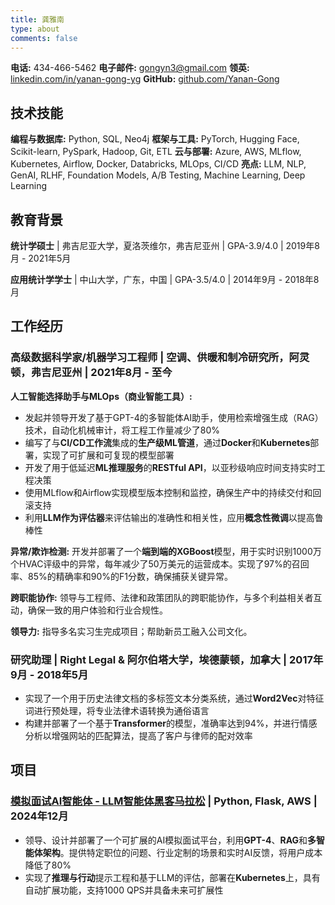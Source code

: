 ```yaml
---
title: 龚雅南
type: about
comments: false
---
```


**电话:** 434-466-5462
**电子邮件:** gongyn3@gmail.com
**领英:** [linkedin.com/in/yanan-gong-yg](https://www.linkedin.com/in/yanan-gong-yg/)
**GitHub:** [github.com/Yanan-Gong](https://github.com/Yanan-Gong)

## 技术技能

**编程与数据库:** Python, SQL, Neo4j
**框架与工具:** PyTorch, Hugging Face, Scikit-learn, PySpark, Hadoop, Git, ETL
**云与部署:** Azure, AWS, MLflow, Kubernetes, Airflow, Docker, Databricks, MLOps, CI/CD
**亮点:** LLM, NLP, GenAI, RLHF, Foundation Models, A/B Testing, Machine Learning, Deep Learning

## 教育背景

**统计学硕士** | 弗吉尼亚大学，夏洛茨维尔，弗吉尼亚州 | GPA-3.9/4.0 | 2019年8月 - 2021年5月

**应用统计学学士** | 中山大学，广东，中国 | GPA-3.5/4.0 | 2014年9月 - 2018年8月

## 工作经历

### 高级数据科学家/机器学习工程师 | 空调、供暖和制冷研究所，阿灵顿，弗吉尼亚州 | 2021年8月 - 至今

**人工智能选择助手与MLOps（商业智能工具）:**
- 发起并领导开发了基于GPT-4的多智能体AI助手，使用检索增强生成（RAG）技术，自动化机械审计，将工程工作量减少了80%
- 编写了与**CI/CD工作流**集成的**生产级ML管道**，通过**Docker**和**Kubernetes**部署，实现了可扩展和可复现的模型部署
- 开发了用于低延迟**ML推理服务**的**RESTful API**，以亚秒级响应时间支持实时工程决策
- 使用MLflow和Airflow实现模型版本控制和监控，确保生产中的持续交付和回滚支持
- 利用**LLM作为评估器**来评估输出的准确性和相关性，应用**概念性微调**以提高鲁棒性

**异常/欺诈检测:** 开发并部署了一个**端到端的XGBoost**模型，用于实时识别1000万个HVAC评级中的异常，每年减少了50万美元的运营成本。实现了97%的召回率、85%的精确率和90%的F1分数，确保捕获关键异常。

**跨职能协作:** 领导与工程师、法律和政策团队的跨职能协作，与多个利益相关者互动，确保一致的用户体验和行业合规性。

**领导力:** 指导多名实习生完成项目；帮助新员工融入公司文化。

### 研究助理 | Right Legal & 阿尔伯塔大学，埃德蒙顿，加拿大 | 2017年9月 - 2018年5月

- 实现了一个用于历史法律文档的多标签文本分类系统，通过**Word2Vec**对特征词进行预处理，将专业法律术语转换为通俗语言
- 构建并部署了一个基于**Transformer**的模型，准确率达到94%，并进行情感分析以增强网站的匹配算法，提高了客户与律师的配对效率

## 项目

### [模拟面试AI智能体 - LLM智能体黑客马拉松](https://github.com/Yanan-Gong/LLMisses-mock-interveiw-agent) | Python, Flask, AWS | 2024年12月

- 领导、设计并部署了一个可扩展的AI模拟面试平台，利用**GPT-4**、**RAG**和**多智能体架构**。提供特定职位的问题、行业定制的场景和实时AI反馈，将用户成本降低了80%
- 实现了**推理与行动**提示工程和基于LLM的评估，部署在**Kubernetes**上，具有自动扩展功能，支持1000 QPS并具备未来可扩展性